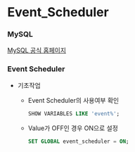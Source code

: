 # Event_Scheduler

### MySQL

[MySQL 공식 홈페이지](https://www.mysql.com/)

### Event Scheduler

- 기초작업
  
  - Event Scheduler의 사용여부 확인
    
    ```sql
    SHOW VARIABLES LIKE 'event%';
    ```
  
  - Value가 OFF인 경우 ON으로 설정
    
    ```sql
    SET GLOBAL event_scheduler = ON;
    ```
